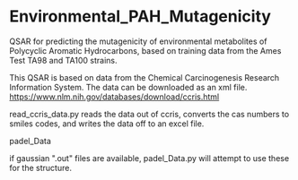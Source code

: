 # Environmental_PAH_Mutagenicity
QSAR for predicting the mutagenicity of environmental metabolites of Polycyclic Aromatic Hydrocarbons, based on training data from the Ames Test TA98 and TA100 strains.

This QSAR is based on data from the Chemical Carcinogenesis Research Information System. The data can be downloaded as an xml file. 
https://www.nlm.nih.gov/databases/download/ccris.html

read_ccris_data.py reads the data out of ccris, converts the cas numbers to smiles codes, and writes the data off to an excel file. 

padel_Data

if gaussian ".out" files are available, padel_Data.py will attempt to use these for the structure. 



